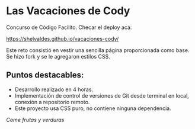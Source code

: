 # Las Vacaciones de Cody
Concurso de Código Facilito. Checar el deploy acá:

https://shelvaldes.github.io/vacaciones-cody/

Este reto consistió en vestir una sencilla página proporcionada como base. Se hizo fork y se le agregaron estilos CSS.

## Puntos destacables:

* Desarrollo realizado en 4 horas. 
* Implementación de control de versiones de Git desde terminal en local, conexión a repositorio remoto.
* Este proyecto usa CSS puro, no contiene ninguna dependencia.


*Come frutas y verduras*
